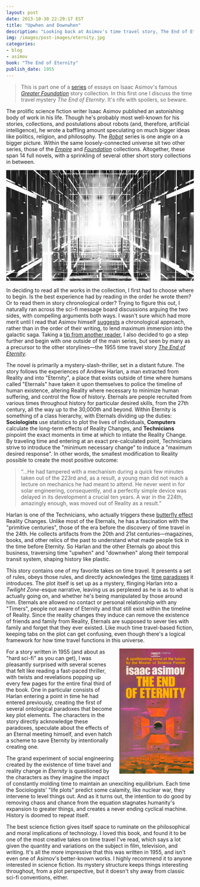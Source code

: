 ```yaml
---
layout: post
date: 2013-10-30 22:29:17 EST
title: "Upwhen and Downwhen"
description: "Looking back at Asimov's time travel story, The End of Eternity."
img: /images/post-images/eternity.jpg
categories:
- blog
- asimov
book: "The End of Eternity"
publish_date: 1955
---
```


>This is part one of a [series](/features/asimov/) of essays on Isaac Asimov's famous _[Greater Foundation](http://en.wikipedia.org/wiki/Foundation_Series#List_of_books_within_the_Foundation_Universe)_ story collection. In this first one I discuss the time travel mystery _The End of Eternity_. It's rife with spoilers, so beware.

The prolific science fiction writer Isaac Asimov published an astonishing body of work in his life. Though he's probably most well-known for his stories, collections, and postulations about robots (and, therefore, artificial intelligence), he wrote a baffling amount speculating on much bigger ideas like politics, religion, and philosophy. The _[Robot](http://en.wikipedia.org/wiki/Robot_series_(Asimov))_ series is one angle on a bigger picture. Within the same loosely-connected universe sit two other series, those of the _[Empire](http://en.wikipedia.org/wiki/Galactic_Empire_(series))_ and _[Foundation](http://en.wikipedia.org/wiki/Foundation_Series)_ collections. Altogether, these span 14 full novels, with a sprinkling of several other short story collections in between.

![Eternity](/images/post-images/eternity.jpg)

In deciding to read all the works in the collection, I first had to choose where to begin. Is the best experience had by reading in the order he wrote them? Or to read them in story chronological order? Trying to figure this out, I naturally ran across the sci-fi message board discussions arguing the two sides, with compelling arguments both ways. I wasn't sure which had more merit until I read that Asimov himself [suggests](http://www3.sympatico.ca/n.rieck/links/cool_sci_fi.html#asimov-suggested-reading-order) a chronological approach, rather than in the order of their writing, to lend maximum immersion into the galactic saga. Taking a [tip from another reader](http://scifi.stackexchange.com/questions/2335/what-order-should-asimovs-foundation-series-be-read-in/2347#2347), I also decided to go a step further and begin with one outside of the main series, but seen by many as a precursor to the other storylines&mdash;the 1955 time travel story _[The End of Eternity](https://www.goodreads.com/book/show/509784.The_End_of_Eternity)_.

The novel is primarily a mystery-slash-thriller, set in a distant future. The story follows the experiences of Andrew Harlan, a man extracted from Reality and into "Eternity", a place that exists outside of time where humans called "Eternals" have taken it upon themselves to police the timeline of human existence, altering Reality where necessary to minimize human suffering, and control the flow of history. Eternals are people recruited from various times throughout history for particular desired skills, from the 27th century, all the way up to the 30,000th and beyond. Within Eternity is something of a class hierarchy, with Eternals dividing up the duties: **Sociologists** use statistics to plot the lives of individuals, **Computers** calculate the long-term effects of Reality Changes, and **Technicians** pinpoint the exact moments in time at which to intiate the Reality Change. By traveling time and entering at an exact pre-calculated point, Technicians strive to introduce the "minimum necessary change" to induce a "maximum desired response". In other words, the smallest modification to Reality possible to create the most positive outcome:

>“...He had tampered with a mechanism during a quick few minutes taken out of the 223rd and, as a result, a young man did not reach a lecture on mechanics he had meant to attend. He never went in for solar engineering, consequently, and a perfectly simple device was delayed in its development a crucial ten years. A war in the 224th, amazingly enough, was moved out of Reality as a result.”

Harlan is one of the Technicians, who actually triggers these [butterfly effect](https://en.wikipedia.org/wiki/Butterfly_effect) Reality Changes. Unlike most of the Eternals, he has a fascination with the "primitive centuries", those of the era before the discovery of time travel in the 24th. He collects artifacts from the 20th and 21st centuries&mdash;magazines, books, and other relics of the past to understand what made people tick in the time before Eternity. So Harlan and the other Eternals go about this business, traversing time "upwhen" and "downwhen" along their temporal transit system, shaping history like plastic.

This story contains one of my favorite takes on time travel. It presents a set of rules, obeys those rules, and directly acknowledges the [time paradoxes](http://en.wikipedia.org/wiki/Ontological_paradox) it introduces. The plot itself is set up as a mystery, flinging Harlan into a _Twilight Zone_-esque narrative, leaving us as perplexed as he is as to what is actually going on, and whether he's being manipulated by those around him. Eternals are allowed no contact or personal relationship with any "Timers", people not aware of Eternity and that still exist within the timeline of Reality. Since the reality changes they induce can remove the existence of friends and family from Reality, Eternals are supposed to sever ties with family and forget that they ever existed. Like much time travel-based fiction, keeping tabs on the plot can get confusing, even though there's a logical framework for how time travel functions in this universe.

<img src="/images/post-images/eternity-cover.jpg" style="float:right;width:200px;margin-left:15px;margin-bottom:15px" />

For a story written in 1955 (and about as "hard sci-fi" as you can get), I was pleasantly surprised with several scenes that felt like reading a fast-paced thriller, with twists and revelations popping up every few pages for the entire final third of the book. One in particular consists of Harlan entering a point in time he had entered previously, creating the first of several ontological paradoxes that become key plot elements. The characters in the story directly acknowledge these paradoxes, speculate about the effects of an Eternal meeting himself, and even hatch a scheme to save Eternity by intentionally creating one.

The grand experiment of social engineering created by the existence of time travel and reality change in _Eternity_ is questioned by the characters as they imagine the impact of constantly molding time to maintain an unexciting equilibrium. Each time the Sociologists' "life plots" predict some calamity, like nuclear war, they intervene to level things out. And as it turns out, the intention to do good by removing chaos and chance from the equation stagnates humanity's expansion to greater things, and creates a never ending cyclical machine. History is doomed to repeat itself.

The best science fiction gives itself space to ruminate on the philosophical and moral implications of technology. I loved this book, and found it to be one of the most creative takes on time travel I've read, which says a lot given the quantity and variations on the subject in film, television, and writing. It's all the more impressive that this was written in 1955, and isn't even one of Asimov's better-known works. I highly recommend it to anyone interested in science fiction. Its mystery structure keeps things interesting throughout, from a plot perspective, but it doesn't shy away from classic sci-fi conventions, either.
